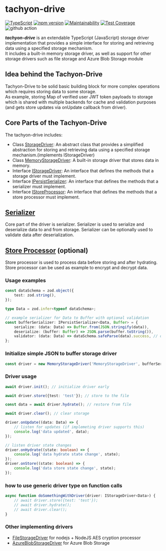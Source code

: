 # tachyon-drive

[![TypeScript](https://badges.frapsoft.com/typescript/code/typescript.svg?v=101)](https://github.com/ellerbrock/typescript-badges/)
[![npm version](https://badge.fury.io/js/tachyon-drive.svg)](https://badge.fury.io/js/tachyon-drive)
[![Maintainability](https://api.codeclimate.com/v1/badges/03cc4dba13ee3e7eac87/maintainability)](https://codeclimate.com/github/mharj/tachyon-drive/maintainability)
[![Test Coverage](https://api.codeclimate.com/v1/badges/03cc4dba13ee3e7eac87/test_coverage)](https://codeclimate.com/github/mharj/tachyon-drive/test_coverage)
![github action](https://github.com/mharj/tachyon-drive/actions/workflows/main.yml/badge.svg?branch=main)

***tachyon-drive*** is an extendable TypeScript (JavaScript) storage driver implementation that provides a simple interface for storing and retrieving data using a specified storage mechanism.<br/> It includes a built-in memory storage driver, as well as support for other storage drivers such as file storage and Azure Blob Storage module

## Idea behind the Tachyon-Drive
Tachyon-Drive to be solid basic building block for more complex operations which requires storing data to some storage.<br />
As example, storing Map of verified user JWT token payloads to storage which is shared with multiple backends for cache and validation purposes (and gets store updates via onUpdate callback from driver).

## Core Parts of the Tachyon-Drive
The tachyon-drive includes:

- Class [StorageDriver](./src/drivers/StorageDriver.ts): An abstract class that provides a simplified abstraction for storing and retrieving data using a specified storage mechanism.(implements IStorageDriver)
- Class [MemoryStorageDriver](./src/drivers/MemoryStorageDriver.ts): A built-in storage driver that stores data in memory.
- Interface [IStorageDriver](./src/interfaces/IStorageDriver.ts): An interface that defines the methods that a storage driver must implement.
- Interface [IPersistSerializer](./src/interfaces/IPersistSerializer.ts): An interface that defines the methods that a serializer must implement.
- Interface [IStoreProcessor](./src/interfaces/IStoreProcessor.ts): An interface that defines the methods that a store processor must implement.

## [Serializer](./src/interfaces/IPersistSerializer.ts)
Core part of the driver is serializer. Serializer is used to serialize and deserialize data to and from storage. Serializer can be optionally used to validate data after deserialization.

## [Store Processor](./src/interfaces/IStoreProcessor.ts) (optional)
Store processor is used to process data before storing and after hydrating. Store processor can be used as example to encrypt and decrypt data.

### Usage examples

```typescript
const dataSchema = zod.object({
	test: zod.string(),
});

type Data = zod.infer<typeof dataSchema>;

// example serializer for Data to Buffer with optional validation
const bufferSerializer: IPersistSerializer<Data, Buffer> = {
	serialize: (data: Data) => Buffer.from(JSON.stringify(data)),
	deserialize: (buffer: Buffer) => JSON.parse(buffer.toString()),
	validator: (data: Data) => dataSchema.safeParse(data).success, // optional deserialization validation
};
```

### Initialize simple JSON to buffer storage driver

```typescript
const driver = new MemoryStorageDriver('MemoryStorageDriver', bufferSerializer, /* processor */);
```

### Driver usage

```typescript
await driver.init(); // initialize driver early

await driver.store({test: 'test'}); // store to the file

const data = await driver.hydrate(); // restore from file

await driver.clear(); // clear storage

driver.onUpdate((data: Data) => {
	// listen for updates (if implemeting driver supports this)
	console.log('data updated', data);
});

// listen driver state changes
driver.onHydrate((state: boolean) => {
	console.log('data hydrate state change', state);
});
driver.onStore((state: boolean) => {
	console.log('data store state change', state);
});
```

### how to use generic driver type on function calls

```typescript
async function doSomethingWithDriver(driver: IStorageDriver<Data>) {
	// await driver.store({test: 'test'});
	// await driver.hydrate();
	// await driver.clear();
}
```

### Other implementing drivers

- [FileStorageDriver](https://www.npmjs.com/package/tachyon-drive-node-fs) for nodejs + NodeJS AES cryption processor
- [AzureBlobStorageDriver](https://www.npmjs.com/package/tachyon-drive-blob-storage) for Azure Blob Storage
